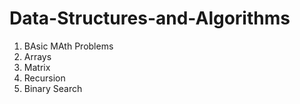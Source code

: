 # Data-Structures-and-Algorithms

1. BAsic MAth Problems
2. Arrays
3. Matrix
4. Recursion
5. Binary Search
